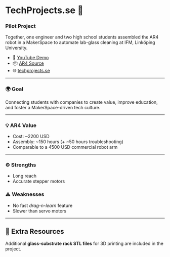 # TechProjects.se 🤖  

### Pilot Project  
Together, one engineer and two high school students assembled the AR4 robot in a MakerSpace to automate lab-glass cleaning at IFM, Linköping University.

- 🎥 [YouTube Demo](https://www.youtube.com/watch?v=Vm7JJs7qrro)  
- 📦 [AR4 Source](https://anninrobotics.com/)  
- 🌐 [techprojects.se](https://techprojects.se)  
---

### 🌍 Goal  
Connecting students with companies to create value, improve education, and foster a MakerSpace-driven tech culture.  

---

### 💡 AR4 Value  
- Cost: ~2200 USD  
- Assembly: ~150 hours (+ ~50 hours troubleshooting)  
- Comparable to a 4500 USD commercial robot arm  

---

### ⚙️ Strengths  
- Long reach  
- Accurate stepper motors  

### ⚠️ Weaknesses  
- No fast *drag-n-learn* feature  
- Slower than servo motors  

---

## 🧩 Extra Resources  
Additional **glass-substrate rack STL files** for 3D printing are included in the project.  
